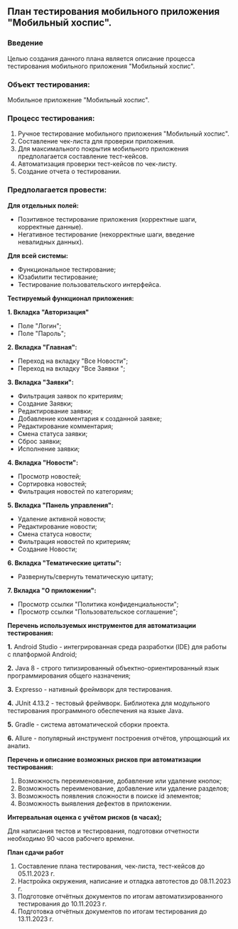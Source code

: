 ## **План тестирования мобильного приложения "Мобильный хоспис"**.

### **Введение**

Целью создания данного плана является описание процесса тестирования мобильного приложения "Мобильный хоспис".

### **Объект тестирования:** 
Мобильное приложение "Мобильный хоспис".

### **Процесс тестирования:**

1. Ручное тестирование мобильного приложения "Мобильный хоспис".
2. Составление чек-листа для проверки приложения. 
3. Для максимального покрытия мобильного приложения предполагается составление тест-кейсов.
4. Автоматизация проверки тест-кейсов по чек-листу.
5. Создание отчета о тестировании.

### **Предполагается провести:**

**Для отдельных полей:**

- Позитивное тестирование приложения (корректные шаги, корректные 
данные).
- Негативное тестирование (некорректные шаги, введение невалидных данных).

**Для всей системы:**

- Функциональное тестирование;
- Юзабилити тестирование;
- Тестирование пользовательского интерфейса.

**Тестируемый функционал приложения:**

**1. Вкладка "Авторизация"**
- Поле "Логин";
- Поле "Пароль";

**2. Вкладка "Главная":**
-  Переход на вкладку "Все Новости";
-  Переход на вкладку "Все Заявки ";

**3. Вкладка "Заявки":**
- Фильтрация заявок по критериям;
- Создание Заявки;
- Редактирование заявки;
- Добавление комментария к созданной заявке;
- Редактирование комментария;
- Смена статуса заявки;
- Сброс заявки;
- Исполнение заявки;

**4. Вкладка "Новости":**
- Просмотр новостей;
- Сортировка новостей;
- Фильтрация новостей по категориям;

**5. Вкладка "Панель управления":** 
- Удаление активной новости;
- Редактирование новости;
- Смена статуса новости;
- Фильтрация новостей по критериям;
- Создание Новости;

**6. Вкладка "Тематические цитаты":**
- Развернуть/свернуть тематическую цитату;

**7. Вкладка "О приложении":**
  - Просмотр ссылки "Политика конфиденциальности";
  - Просмотр ссылки "Пользовательское соглашение";


**Перечень используемых инструментов для автоматизации тестирования:**

**1.** Android Studio -  интегрированная среда разработки (IDE) для работы с платформой Android;

**2.** Java 8 - строго типизированный объектно-ориентированный язык программирования общего назначения;

**3.** Expresso - нативный фреймворк для тестирования.

**4.** JUnit 4.13.2 - тестовый фреймворк. Библиотека для модульного тестирования программного обеспечения на языке Java.

**5.** Gradle - система автоматической сборки проекта.

**6.**  Allure - популярный инструмент построения отчётов, упрощающий их анализ.


**Перечень и описание возможных рисков при автоматизации тестирования:**

1. Возможность переименование, добавление или удаление кнопок;
2. Возможность переименование, добавление или удаление разделов;
3. Возможность появления сложности в поиске id элементов;
4. Возможность выявления дефектов в приложении.

**Интервальная оценка с учётом рисков (в часах);**

Для написания тестов и тестирования, подготовки отчетности необходимо 90 часов рабочего времени.

**План сдачи работ**

1. Составление плана тестирования, чек-листа, тест-кейсов до 05.11.2023 г.
2. Настройка окружения, написание и отладка автотестов до 08.11.2023 г.
3. Подготовке отчётных документов по итогам автоматизированного тестирования до 10.11.2023 г.
4. Подготовка отчётных документов по итогам тестирования до 13.11.2023 г.
